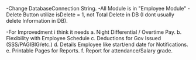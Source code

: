 -Change DatabaseConnection String.
-All Module is in "Employee Module"
-Delete Button utilize isDelete = 1, not Total Delete in DB (I dont usually delete Information in DB).


-For Improvedment i think it needs
	a. Night Differential / Overtime Pay.
	b. Flexibility with Employee Schedule
	c. Deductions for Gov Issued (SSS/PAGIBIG/etc.)
	d. Details Employee like start/end date for Notifications.
	e. Printable Pages for Reports.
	f. Report for attendance/Salary grade.
